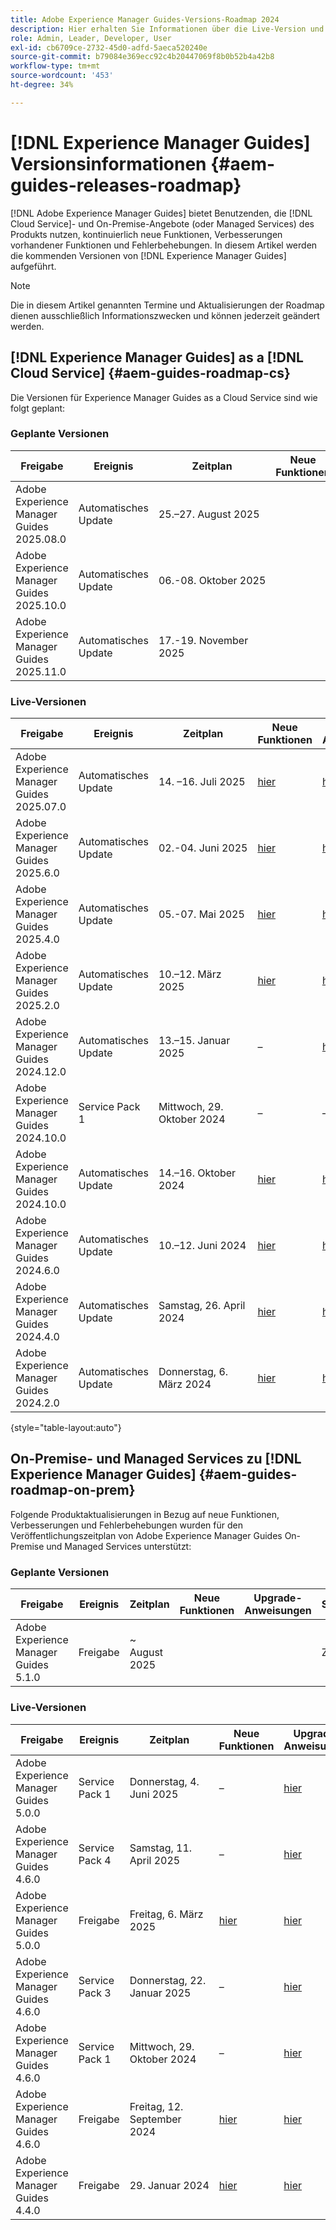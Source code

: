 ```yaml
---
title: Adobe Experience Manager Guides-Versions-Roadmap 2024
description: Hier erhalten Sie Informationen über die Live-Version und künftige Versionen von Adobe Experience Manager Guides On-Premise und Adobe Experience Manager Guides as a Cloud Service
role: Admin, Leader, Developer, User
exl-id: cb6709ce-2732-45d0-adfd-5aeca520240e
source-git-commit: b79084e369ecc92c4b20447069f8b0b52b4a42b8
workflow-type: tm+mt
source-wordcount: '453'
ht-degree: 34%

---
```


# [!DNL Experience Manager Guides] Versionsinformationen {#aem-guides-releases-roadmap}

[!DNL Adobe Experience Manager Guides] bietet Benutzenden, die [!DNL Cloud Service]- und On-Premise-Angebote (oder Managed Services) des Produkts nutzen, kontinuierlich neue Funktionen, Verbesserungen vorhandener Funktionen und Fehlerbehebungen. In diesem Artikel werden die kommenden Versionen von [!DNL Experience Manager Guides] aufgeführt.

>[!NOTE]
>
>Die in diesem Artikel genannten Termine und Aktualisierungen der Roadmap dienen ausschließlich Informationszwecken und können jederzeit geändert werden.

## [!DNL Experience Manager Guides] as a [!DNL Cloud Service] {#aem-guides-roadmap-cs}

Die Versionen für Experience Manager Guides as a Cloud Service sind wie folgt geplant:

### Geplante Versionen


| Freigabe | Ereignis | Zeitplan | Neue Funktionen | Upgrade-Anweisungen | Behobene Probleme | Status |
|---|---|---|---|---|---|---|
| Adobe Experience Manager Guides 2025.08.0 | Automatisches Update | 25.–27. August 2025 |  |  |  | Ziel |
| Adobe Experience Manager Guides 2025.10.0 | Automatisches Update | 06.-08. Oktober 2025 |  |  |  | Ziel |
| Adobe Experience Manager Guides 2025.11.0 | Automatisches Update | 17.-19. November 2025 |  |  |  | Ziel |

### Live-Versionen

| Freigabe | Ereignis | Zeitplan | Neue Funktionen | Upgrade-Anweisungen | Behobene Probleme | Status |
|---|---|---|---|---|---|---|
| Adobe Experience Manager Guides 2025.07.0 | Automatisches Update | &#x200B;14. –16. Juli 2025 | [hier](whats-new-2025-07-0.md) | [hier](upgrade-instructions-2025-07-0.md) | [hier](fixed-issues-2025-07-0.md) | Aktualisiert |
| Adobe Experience Manager Guides 2025.6.0 | Automatisches Update | 02.-04. Juni 2025 | [hier](whats-new-2025-06-0.md) | [hier](upgrade-instructions-2025-06-0.md) | [hier](fixed-issues-2025-06-0.md) | Aktualisiert |
| Adobe Experience Manager Guides 2025.4.0 | Automatisches Update | 05.-07. Mai 2025 | [hier](whats-new-2025-04-0.md) | [hier](upgrade-instructions-2025-04-0.md) | [hier](fixed-issues-2025-04-0.md) | Aktualisiert |
| Adobe Experience Manager Guides 2025.2.0 | Automatisches Update | 10.–12. März 2025 | [hier](whats-new-2025-02-0.md) | [hier](upgrade-instructions-2025-02-0.md) | [hier](fixed-issues-2025-02-0.md) | Aktualisiert |
| Adobe Experience Manager Guides 2024.12.0 | Automatisches Update | 13.–15. Januar 2025 | – | [hier](upgrade-instructions-2024-12-0.md) | [hier](fixed-issues-2024-12-0.md) | Aktualisiert |
| Adobe Experience Manager Guides 2024.10.0 | Service Pack 1 | Mittwoch, 29. Oktober 2024 | – | – | [hier](fixed-issues-2024-10-0-sp1.md) | Aktualisiert |
| Adobe Experience Manager Guides 2024.10.0 | Automatisches Update | 14.–16. Oktober 2024 | [hier](whats-new-2024-10-0.md) | [hier](upgrade-instructions-2024-10-0.md) | [hier](fixed-issues-2024-10-0.md) | Aktualisiert |
| Adobe Experience Manager Guides 2024.6.0 | Automatisches Update | 10.–12. Juni 2024 | [hier](whats-new-2024-06-0.md) | [hier](upgrade-instructions-2024-06-0.md) | [hier](fixed-issues-2024-06-0.md) | Aktualisiert |
| Adobe Experience Manager Guides 2024.4.0 | Automatisches Update | Samstag, 26. April 2024 | [hier](whats-new-2024-04-0.md) | [hier](upgrade-instructions-2024-04-0.md) | [hier](fixed-issues-2024-04-0.md) | Aktualisiert |
| Adobe Experience Manager Guides 2024.2.0 | Automatisches Update | Donnerstag, 6. März 2024 | [hier](whats-new-2024-2-0.md) | [hier](upgrade-instructions-2024-2-0.md) | [hier](fixed-issues-2024-2-0.md) | Aktualisiert |

{style="table-layout:auto"}



## On-Premise- und Managed Services zu [!DNL Experience Manager Guides] {#aem-guides-roadmap-on-prem}

Folgende Produktaktualisierungen in Bezug auf neue Funktionen, Verbesserungen und Fehlerbehebungen wurden für den Veröffentlichungszeitplan von Adobe Experience Manager Guides On-Premise und Managed Services unterstützt:

### Geplante Versionen

| Freigabe | Ereignis | Zeitplan | Neue Funktionen | Upgrade-Anweisungen | Status |
|---|---|---|---|---|---|
| Adobe Experience Manager Guides 5.1.0 | Freigabe | ~ August 2025 |  |  | Ziel |

### Live-Versionen

| Freigabe | Ereignis | Zeitplan | Neue Funktionen | Upgrade-Anweisungen | Status |
|---|---|---|---|---|---|
| Adobe Experience Manager Guides 5.0.0 | Service Pack 1 | Donnerstag, 4. Juni 2025 | – | [hier](upgrade-instructions-5-0-0-sp1.md) | Freigegeben |
| Adobe Experience Manager Guides 4.6.0 | Service Pack 4 | Samstag, 11. April 2025 | – | [hier](upgrade-instructions-4-6-0-sp4.md) | Freigegeben |
| Adobe Experience Manager Guides 5.0.0 | Freigabe | Freitag, 6. März 2025 | [hier](whats-new-5-0-0.md) | [hier](upgrade-instructions-5-0-0.md) | Freigegeben |
| Adobe Experience Manager Guides 4.6.0 | Service Pack 3 | Donnerstag, 22. Januar 2025 | – | [hier](upgrade-instructions-4-6-0-sp2.md) | Freigegeben |
| Adobe Experience Manager Guides 4.6.0 | Service Pack 1 | Mittwoch, 29. Oktober 2024 | – | [hier](upgrade-instructions-4-6-0-sp1.md) | Freigegeben |
| Adobe Experience Manager Guides 4.6.0 | Freigabe | Freitag, 12. September 2024 | [hier](whats-new-4-6.md) | [hier](upgrade-instructions-4-6-0.md) | Freigegeben |
| Adobe Experience Manager Guides 4.4.0 | Freigabe | 29. Januar 2024 | [hier](whats-new-4-4.md) | [hier](upgrade-instructions-4-4.md) | Freigegeben |



